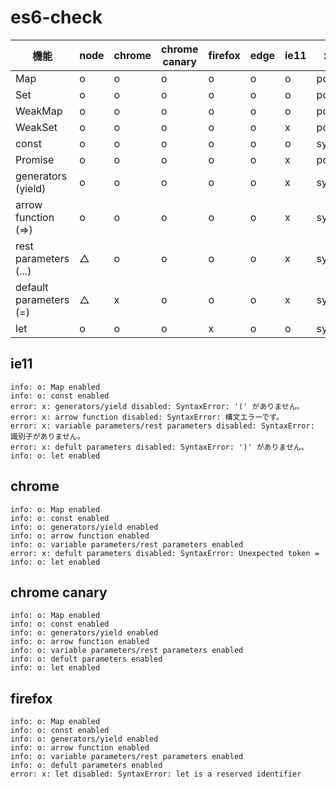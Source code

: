 # es6-check

|機能                   |node|chrome|chrome canary|firefox|edge|ie11| x   |
|-----------------------|----|-----|-------------|--------|----|----|-----|
|Map                    | o  | o   | o           | o      | o  | o  |poly |
|Set                    | o  | o   | o           | o      | o  | o  |poly |
|WeakMap                | o  | o   | o           | o      | o  | o  |poly |
|WeakSet                | o  | o   | o           | o      | o  | x  |poly |
|const                  | o  | o   | o           | o      | o  | o  |syn  |
|Promise                | o  | o   | o           | o      | o  | x  |poly |
|generators (yield)     | o  | o   | o           | o      | o  | x  |syn  |
|arrow function (=>)    | o  | o   | o           | o      | o  | x  |syn  |
|rest parameters (...)  | △  | o   | o           | o      | o  | x  |syn  |
|default parameters (=) | △  | x   | o           | o      | o  | x  |syn  |
|let                    | o  | o   | o           | x      | o  | o  |syn  |

## ie11

```
info: o: Map enabled
info: o: const enabled
error: x: generators/yield disabled: SyntaxError: '(' がありません。
error: x: arrow function disabled: SyntaxError: 構文エラーです。
error: x: variable parameters/rest parameters disabled: SyntaxError: 識別子がありません。
error: x: defult parameters disabled: SyntaxError: ')' がありません。
info: o: let enabled
```


## chrome

```
info: o: Map enabled
info: o: const enabled
info: o: generators/yield enabled
info: o: arrow function enabled
info: o: variable parameters/rest parameters enabled
error: x: defult parameters disabled: SyntaxError: Unexpected token =
info: o: let enabled
```

## chrome canary

```
info: o: Map enabled
info: o: const enabled
info: o: generators/yield enabled
info: o: arrow function enabled
info: o: variable parameters/rest parameters enabled
info: o: defult parameters enabled
info: o: let enabled
```

## firefox

```
info: o: Map enabled
info: o: const enabled
info: o: generators/yield enabled
info: o: arrow function enabled
info: o: variable parameters/rest parameters enabled
info: o: defult parameters enabled
error: x: let disabled: SyntaxError: let is a reserved identifier
```